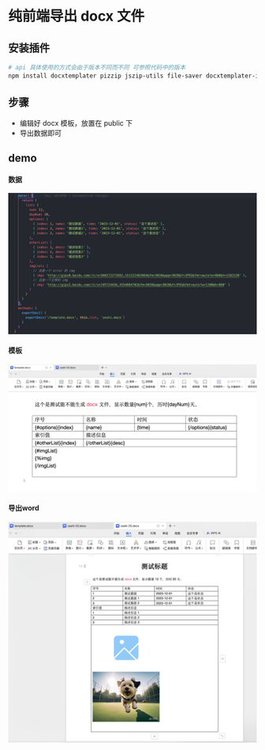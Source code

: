 # 纯前端导出 docx 文件

## 安装插件

```bash
# api 具体使用的方式会由于版本不同而不同 可参照代码中的版本
npm install docxtemplater pizzip jszip-utils file-saver docxtemplater-image-module-free
```

## 步骤

- 编辑好 docx 模板，放置在 public 下
- 导出数据即可

## demo

#### 数据
![](./src/assets/code.png)
#### 模板
![](./src/assets/template.png)
#### 导出word
![](./src/assets/demo.png)